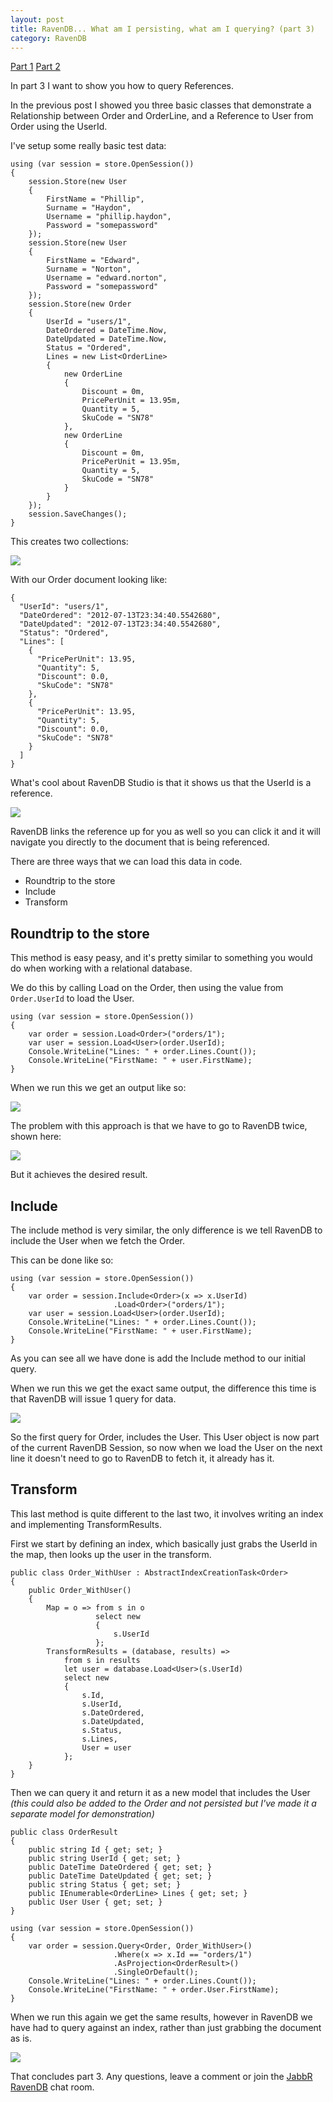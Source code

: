 ```yaml
---
layout: post
title: RavenDB... What am I persisting, what am I querying? (part 3)
category: RavenDB
---
```


[Part 1](/2012/07/ravendb-what-am-i-persisting-what-am-i-querying/) 
[Part 2](/2012/07/ravendb-what-am-i-persisting-what-am-i-querying-part-2/)

In part 3 I want to show you how to query References.

In the previous post I showed you three basic classes that demonstrate a Relationship between Order and OrderLine, and a Reference to User from Order using the UserId.

I've setup some really basic test data:

    using (var session = store.OpenSession())
    {
        session.Store(new User
        {
            FirstName = "Phillip",
            Surname = "Haydon",
            Username = "phillip.haydon",
            Password = "somepassword"
        });
        session.Store(new User
        {
            FirstName = "Edward",
            Surname = "Norton",
            Username = "edward.norton",
            Password = "somepassword"
        });
        session.Store(new Order
        {
            UserId = "users/1",
            DateOrdered = DateTime.Now,
            DateUpdated = DateTime.Now,
            Status = "Ordered",
            Lines = new List<OrderLine>
            {
                new OrderLine
                {
                    Discount = 0m,
                    PricePerUnit = 13.95m,
                    Quantity = 5,
                    SkuCode = "SN78"
                },
                new OrderLine
                {
                    Discount = 0m,
                    PricePerUnit = 13.95m,
                    Quantity = 5,
                    SkuCode = "SN78"
                }
            }
        });
        session.SaveChanges();
    }

This creates two collections:

![](/images/ravendb-what-am-i-persisting-part-3-1.png)

With our Order document looking like:

    {
      "UserId": "users/1",
      "DateOrdered": "2012-07-13T23:34:40.5542680",
      "DateUpdated": "2012-07-13T23:34:40.5542680",
      "Status": "Ordered",
      "Lines": [
        {
          "PricePerUnit": 13.95,
          "Quantity": 5,
          "Discount": 0.0,
          "SkuCode": "SN78"
        },
        {
          "PricePerUnit": 13.95,
          "Quantity": 5,
          "Discount": 0.0,
          "SkuCode": "SN78"
        }
      ]
    }

What's cool about RavenDB Studio is that it shows us that the UserId is a reference.

![](/images/ravendb-what-am-i-persisting-part-3-2.png)

RavenDB links the reference up for you as well so you can click it and it will navigate you directly to the document that is being referenced.

There are three ways that we can load this data in code.

- Roundtrip to the store
- Include
- Transform

## Roundtrip to the store ##

This method is easy peasy, and it's pretty similar to something you would do when working with a relational database.

We do this by calling Load on the Order, then using the value from `Order.UserId` to load the User.

    using (var session = store.OpenSession())
    {
        var order = session.Load<Order>("orders/1");
        var user = session.Load<User>(order.UserId);
        Console.WriteLine("Lines: " + order.Lines.Count());
        Console.WriteLine("FirstName: " + user.FirstName);
    }

When we run this we get an output like so:

![](/images/ravendb-what-am-i-persisting-part-3-3.png)

The problem with this approach is that we have to go to RavenDB twice, shown here:

![](/images/ravendb-what-am-i-persisting-part-3-4.png)

But it achieves the desired result.

## Include ##

The include method is very similar, the only difference is we tell RavenDB to include the User when we fetch the Order.

This can be done like so:

    using (var session = store.OpenSession())
    {
        var order = session.Include<Order>(x => x.UserId)
                           .Load<Order>("orders/1");
        var user = session.Load<User>(order.UserId);
        Console.WriteLine("Lines: " + order.Lines.Count());
        Console.WriteLine("FirstName: " + user.FirstName);
    }

As you can see all we have done is add the Include method to our initial query.

When we run this we get the exact same output, the difference this time is that RavenDB will issue 1 query for data.

![](/images/ravendb-what-am-i-persisting-part-3-5.png)

So the first query for Order, includes the User. This User object is now part of the current RavenDB Session, so now when we load the User on the next line it doesn't need to go to RavenDB to fetch it, it already has it.

## Transform ##

This last method is quite different to the last two, it involves writing an index and implementing TransformResults.

First we start by defining an index, which basically just grabs the UserId in the map, then looks up the user in the transform.

    public class Order_WithUser : AbstractIndexCreationTask<Order>
    {
        public Order_WithUser()
        {
            Map = o => from s in o
                       select new
                       {
                           s.UserId
                       };
            TransformResults = (database, results) =>
                from s in results
                let user = database.Load<User>(s.UserId)
                select new
                {
                    s.Id,
                    s.UserId,
                    s.DateOrdered,
                    s.DateUpdated,
                    s.Status,
                    s.Lines,
                    User = user
                };
        }
    }

Then we can query it and return it as a new model that includes the User *(this could also be added to the Order and not persisted but I've made it a separate model for demonstration)*

    public class OrderResult
    {
        public string Id { get; set; }
        public string UserId { get; set; }
        public DateTime DateOrdered { get; set; }
        public DateTime DateUpdated { get; set; }
        public string Status { get; set; }
        public IEnumerable<OrderLine> Lines { get; set; }
        public User User { get; set; }
    }
 
    using (var session = store.OpenSession())
    {
        var order = session.Query<Order, Order_WithUser>()
                           .Where(x => x.Id == "orders/1")
                           .AsProjection<OrderResult>()
                           .SingleOrDefault();
        Console.WriteLine("Lines: " + order.Lines.Count());
        Console.WriteLine("FirstName: " + order.User.FirstName);
    }

When we run this again we get the same results, however in RavenDB we have had to query against an index, rather than just grabbing the document as is.

![](/images/ravendb-what-am-i-persisting-part-3-6.png)

That concludes part 3. Any questions, leave a comment or join the [JabbR RavenDB](http://jabbr.net/#/rooms/RavenDB) chat room.
